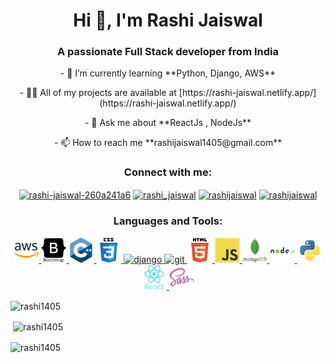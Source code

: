 <h1 align="center">Hi 👋, I'm Rashi Jaiswal</h1>
<h3 align="center">A passionate Full Stack developer from India</h3>

<p align="center"> - 🌱 I’m currently learning **Python, Django, AWS**  </p>

<p align="center"> - 👨‍💻 All of my projects are available at [https://rashi-jaiswal.netlify.app/](https://rashi-jaiswal.netlify.app/)  </p>

<p align="center"> - 💬 Ask me about **ReactJs , NodeJs** </p>

<p align="center"> - 📫 How to reach me **rashijaiswal1405@gmail.com** </p>

<h3 align="center">Connect with me:</h3>
<p align="center">
<a href="https://linkedin.com/in/rashi-jaiswal-260a241a6" target="blank"><img align="center" src="https://raw.githubusercontent.com/rahuldkjain/github-profile-readme-generator/master/src/images/icons/Social/linked-in-alt.svg" alt="rashi-jaiswal-260a241a6" height="30" width="40" /></a>
<a href="https://www.codechef.com/users/rashi_jaiswal" target="blank"><img align="center" src="https://cdn.jsdelivr.net/npm/simple-icons@3.1.0/icons/codechef.svg" alt="rashi_jaiswal" height="30" width="40" /></a>
<a href="https://www.leetcode.com/rashijaiswal" target="blank"><img align="center" src="https://raw.githubusercontent.com/rahuldkjain/github-profile-readme-generator/master/src/images/icons/Social/leet-code.svg" alt="rashijaiswal" height="30" width="40" /></a>
<a href="https://auth.geeksforgeeks.org/user/rashijaiswal" target="blank"><img align="center" src="https://raw.githubusercontent.com/rahuldkjain/github-profile-readme-generator/master/src/images/icons/Social/geeks-for-geeks.svg" alt="rashijaiswal" height="30" width="40" /></a>
</p>

<h3 align="center">Languages and Tools:</h3>
<p align="center"> <a href="https://aws.amazon.com" target="_blank" rel="noreferrer"> <img src="https://raw.githubusercontent.com/devicons/devicon/master/icons/amazonwebservices/amazonwebservices-original-wordmark.svg" alt="aws" width="40" height="40"/> </a> <a href="https://getbootstrap.com" target="_blank" rel="noreferrer"> <img src="https://raw.githubusercontent.com/devicons/devicon/master/icons/bootstrap/bootstrap-plain-wordmark.svg" alt="bootstrap" width="40" height="40"/> </a> <a href="https://www.w3schools.com/cpp/" target="_blank" rel="noreferrer"> <img src="https://raw.githubusercontent.com/devicons/devicon/master/icons/cplusplus/cplusplus-original.svg" alt="cplusplus" width="40" height="40"/> </a> <a href="https://www.w3schools.com/css/" target="_blank" rel="noreferrer"> <img src="https://raw.githubusercontent.com/devicons/devicon/master/icons/css3/css3-original-wordmark.svg" alt="css3" width="40" height="40"/> </a> <a href="https://www.djangoproject.com/" target="_blank" rel="noreferrer"> <img src="https://cdn.worldvectorlogo.com/logos/django.svg" alt="django" width="40" height="40"/> </a> <a href="https://git-scm.com/" target="_blank" rel="noreferrer"> <img src="https://www.vectorlogo.zone/logos/git-scm/git-scm-icon.svg" alt="git" width="40" height="40"/> </a> <a href="https://www.w3.org/html/" target="_blank" rel="noreferrer"> <img src="https://raw.githubusercontent.com/devicons/devicon/master/icons/html5/html5-original-wordmark.svg" alt="html5" width="40" height="40"/> </a> <a href="https://developer.mozilla.org/en-US/docs/Web/JavaScript" target="_blank" rel="noreferrer"> <img src="https://raw.githubusercontent.com/devicons/devicon/master/icons/javascript/javascript-original.svg" alt="javascript" width="40" height="40"/> </a> <a href="https://www.mongodb.com/" target="_blank" rel="noreferrer"> <img src="https://raw.githubusercontent.com/devicons/devicon/master/icons/mongodb/mongodb-original-wordmark.svg" alt="mongodb" width="40" height="40"/> </a> <a href="https://nodejs.org" target="_blank" rel="noreferrer"> <img src="https://raw.githubusercontent.com/devicons/devicon/master/icons/nodejs/nodejs-original-wordmark.svg" alt="nodejs" width="40" height="40"/> </a> <a href="https://www.python.org" target="_blank" rel="noreferrer"> <img src="https://raw.githubusercontent.com/devicons/devicon/master/icons/python/python-original.svg" alt="python" width="40" height="40"/> </a> <a href="https://reactjs.org/" target="_blank" rel="noreferrer"> <img src="https://raw.githubusercontent.com/devicons/devicon/master/icons/react/react-original-wordmark.svg" alt="react" width="40" height="40"/> </a> <a href="https://sass-lang.com" target="_blank" rel="noreferrer"> <img src="https://raw.githubusercontent.com/devicons/devicon/master/icons/sass/sass-original.svg" alt="sass" width="40" height="40"/> </a> </p>

<p><img align="center" src="https://github-readme-stats.vercel.app/api/top-langs?username=rashi1405&show_icons=true&locale=en&layout=compact" alt="rashi1405" /></p>

<p>&nbsp;<img align="center" src="https://github-readme-stats.vercel.app/api?username=rashi1405&show_icons=true&locale=en" alt="rashi1405" /></p>

<p><img align="center" src="https://github-readme-streak-stats.herokuapp.com/?user=rashi1405&" alt="rashi1405" /></p>

